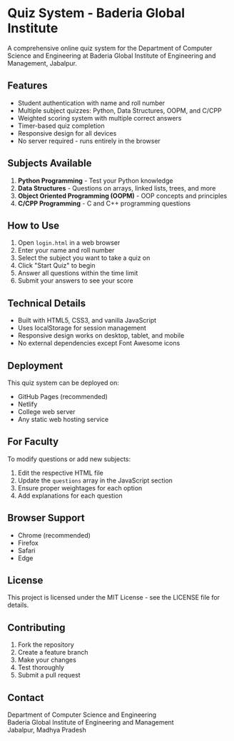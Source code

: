 # Quiz System - Baderia Global Institute

A comprehensive online quiz system for the Department of Computer Science and Engineering at Baderia Global Institute of Engineering and Management, Jabalpur.

## Features

- Student authentication with name and roll number
- Multiple subject quizzes: Python, Data Structures, OOPM, and C/CPP
- Weighted scoring system with multiple correct answers
- Timer-based quiz completion
- Responsive design for all devices
- No server required - runs entirely in the browser

## Subjects Available

1. **Python Programming** - Test your Python knowledge
2. **Data Structures** - Questions on arrays, linked lists, trees, and more
3. **Object Oriented Programming (OOPM)** - OOP concepts and principles
4. **C/CPP Programming** - C and C++ programming questions

## How to Use

1. Open `login.html` in a web browser
2. Enter your name and roll number
3. Select the subject you want to take a quiz on
4. Click "Start Quiz" to begin
5. Answer all questions within the time limit
6. Submit your answers to see your score

## Technical Details

- Built with HTML5, CSS3, and vanilla JavaScript
- Uses localStorage for session management
- Responsive design works on desktop, tablet, and mobile
- No external dependencies except Font Awesome icons


## Deployment

This quiz system can be deployed on:
- GitHub Pages (recommended)
- Netlify
- College web server
- Any static web hosting service

## For Faculty

To modify questions or add new subjects:
1. Edit the respective HTML file
2. Update the `questions` array in the JavaScript section
3. Ensure proper weightages for each option
4. Add explanations for each question

## Browser Support

- Chrome (recommended)
- Firefox
- Safari
- Edge

## License

This project is licensed under the MIT License - see the LICENSE file for details.

## Contributing

1. Fork the repository
2. Create a feature branch
3. Make your changes
4. Test thoroughly
5. Submit a pull request

## Contact

Department of Computer Science and Engineering  
Baderia Global Institute of Engineering and Management  
Jabalpur, Madhya Pradesh
